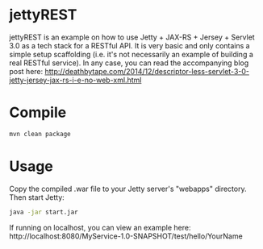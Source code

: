jettyREST
=========

jettyREST is an example on how to use Jetty + JAX-RS + Jersey + Servlet 3.0 as a tech stack for a RESTful API. It is very basic and
only contains a simple setup scaffolding (i.e. it's not necessarily an example of building a real RESTful service). In any case,
you can read the accompanying blog post here:
http://deathbytape.com/2014/12/descriptor-less-servlet-3-0-jetty-jersey-jax-rs-i-e-no-web-xml.html

Compile
=======

```bash
mvn clean package
```

Usage
=====

Copy the compiled .war file to your Jetty server's "webapps" directory. Then start Jetty:

```bash
java -jar start.jar
```

If running on localhost, you can view an example here:
http://localhost:8080/MyService-1.0-SNAPSHOT/test/hello/YourName
